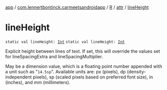 [app](../../../index.md) / [com.lennertbontinck.carmeetsandroidapp](../../index.md) / [R](../index.md) / [attr](index.md) / [lineHeight](./line-height.md)

# lineHeight

`static val lineHeight: `[`Int`](https://kotlinlang.org/api/latest/jvm/stdlib/kotlin/-int/index.html)
`static val lineHeight: `[`Int`](https://kotlinlang.org/api/latest/jvm/stdlib/kotlin/-int/index.html)

Explicit height between lines of text. If set, this will override the values set for lineSpacingExtra and lineSpacingMultiplier.

May be a dimension value, which is a floating point number appended with a unit such as "`14.5sp`". Available units are: px (pixels), dp (density-independent pixels), sp (scaled pixels based on preferred font size), in (inches), and mm (millimeters).

